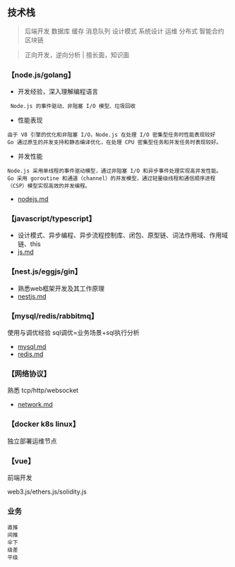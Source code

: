 ## 技术栈
> 后端开发 数据库 缓存 消息队列 设计模式 系统设计 运维 分布式 智能合约 区块链

> 正向开发，逆向分析 | 擅长面，知识面


### 【node.js/golang】
* 开发经验，深入理解编程语言
```
 Node.js 的事件驱动、非阻塞 I/O 模型、垃圾回收
```
* 性能表现
```
由于 V8 引擎的优化和非阻塞 I/O，Node.js 在处理 I/O 密集型任务时性能表现较好
Go 通过原生的并发支持和静态编译优化，在处理 CPU 密集型任务和并发任务时表现较好。
```
* 并发性能
```
Node.js 采用单线程的事件驱动模型，通过非阻塞 I/O 和异步事件处理实现高并发性能。
Go 采用 goroutine 和通道（channel）的并发模型，通过轻量级线程和通信顺序进程（CSP）模型实现高效的并发编程。
```
* [nodejs.md](./nodejs.md)

### 【javascript/typescript】
* 设计模式、异步编程、异步流程控制库、闭包、原型链、词法作用域、作用域链、this
* [js.md](./js.md)


### 【nest.js/eggjs/gin】
* 熟悉web框架开发及其工作原理
* [nestjs.md](./nestjs.md)


### 【mysql/redis/rabbitmq】
使用与调优经验
sql调优=业务场景+sql执行分析
* [mysql.md](./mysql.md)
* [redis.md](./redis.md)
### 【网络协议】
熟悉 tcp/http/websocket 
* [network.md](./network.md)

### 【docker k8s linux】
独立部署运维节点

### 【vue】
前端开发

web3.js/ethers.js/solidity.js









### 业务
```
直推
间推
伞下
级差
平级
```

